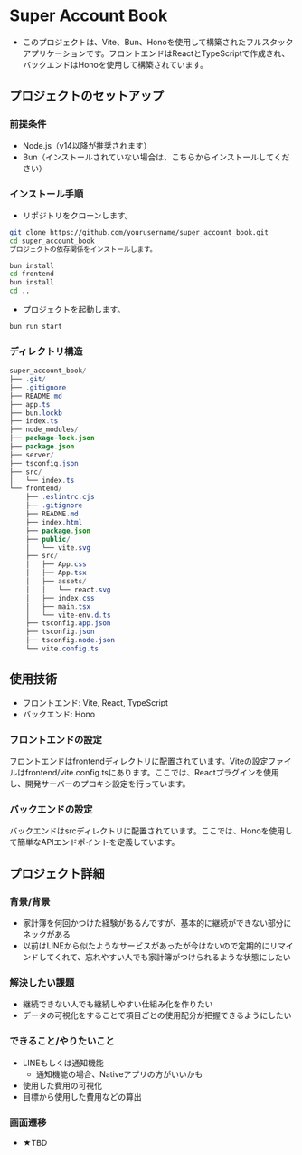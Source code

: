 # Super Account Book
- このプロジェクトは、Vite、Bun、Honoを使用して構築されたフルスタックアプリケーションです。フロントエンドはReactとTypeScriptで作成され、バックエンドはHonoを使用して構築されています。

## プロジェクトのセットアップ
### 前提条件
- Node.js（v14以降が推奨されます）
- Bun（インストールされていない場合は、こちらからインストールしてください）

### インストール手順
- リポジトリをクローンします。

```sh
git clone https://github.com/yourusername/super_account_book.git
cd super_account_book
プロジェクトの依存関係をインストールします。
```

```sh
bun install
cd frontend
bun install
cd ..
```

- プロジェクトを起動します。

```sh
bun run start
```


### ディレクトリ構造
```java
super_account_book/
├── .git/
├── .gitignore
├── README.md
├── app.ts
├── bun.lockb
├── index.ts
├── node_modules/
├── package-lock.json
├── package.json
├── server/
├── tsconfig.json
├── src/
│   └── index.ts
└── frontend/
    ├── .eslintrc.cjs
    ├── .gitignore
    ├── README.md
    ├── index.html
    ├── package.json
    ├── public/
    │   └── vite.svg
    ├── src/
    │   ├── App.css
    │   ├── App.tsx
    │   ├── assets/
    │   │   └── react.svg
    │   ├── index.css
    │   ├── main.tsx
    │   └── vite-env.d.ts
    ├── tsconfig.app.json
    ├── tsconfig.json
    ├── tsconfig.node.json
    └── vite.config.ts
```

## 使用技術
- フロントエンド: Vite, React, TypeScript
- バックエンド: Hono

### フロントエンドの設定
フロントエンドはfrontendディレクトリに配置されています。Viteの設定ファイルはfrontend/vite.config.tsにあります。ここでは、Reactプラグインを使用し、開発サーバーのプロキシ設定を行っています。

### バックエンドの設定
バックエンドはsrcディレクトリに配置されています。ここでは、Honoを使用して簡単なAPIエンドポイントを定義しています。

## プロジェクト詳細
### 背景/背景
- 家計簿を何回かつけた経験があるんですが、基本的に継続ができない部分にネックがある
- 以前はLINEから似たようなサービスがあったが今はないので定期的にリマインドしてくれて、忘れやすい人でも家計簿がつけられるような状態にしたい

### 解決したい課題
- 継続できない人でも継続しやすい仕組み化を作りたい
- データの可視化をすることで項目ごとの使用配分が把握できるようにしたい

### できること/やりたいこと
- LINEもしくは通知機能
  - 通知機能の場合、Nativeアプリの方がいいかも
- 使用した費用の可視化
- 目標から使用した費用などの算出


### 画面遷移
- ★TBD